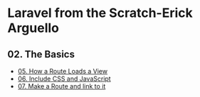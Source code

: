 # Laravel from the Scratch-Erick Arguello

## 02. The Basics

- [05. How a Route Loads a View](./the-basics/how-route-loads)
- [06. Include CSS and JavaScript](./the-basics/include-css-and-javascript)
- [07. Make a Route and link to it](./the-basics/make-a-route-and-link-to-it.md)
